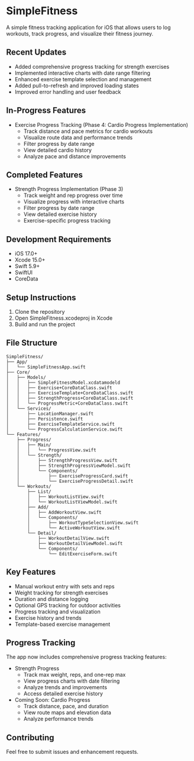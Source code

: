 # SimpleFitness

A simple fitness tracking application for iOS that allows users to log workouts, track progress, and visualize their fitness journey.

## Recent Updates
- Added comprehensive progress tracking for strength exercises
- Implemented interactive charts with date range filtering
- Enhanced exercise template selection and management
- Added pull-to-refresh and improved loading states
- Improved error handling and user feedback

## In-Progress Features
- Exercise Progress Tracking (Phase 4: Cardio Progress Implementation)
  - Track distance and pace metrics for cardio workouts
  - Visualize route data and performance trends
  - Filter progress by date range
  - View detailed cardio history
  - Analyze pace and distance improvements

## Completed Features
- Strength Progress Implementation (Phase 3)
  - Track weight and rep progress over time
  - Visualize progress with interactive charts
  - Filter progress by date range
  - View detailed exercise history
  - Exercise-specific progress tracking

## Development Requirements
- iOS 17.0+
- Xcode 15.0+
- Swift 5.9+
- SwiftUI
- CoreData

## Setup Instructions
1. Clone the repository
2. Open SimpleFitness.xcodeproj in Xcode
3. Build and run the project

## File Structure
```
SimpleFitness/
├── App/
│   └── SimpleFitnessApp.swift
├── Core/
│   ├── Models/
│   │   ├── SimpleFitnessModel.xcdatamodeld
│   │   ├── Exercise+CoreDataClass.swift
│   │   ├── ExerciseTemplate+CoreDataClass.swift
│   │   ├── StrengthProgress+CoreDataClass.swift
│   │   └── ProgressMetric+CoreDataClass.swift
│   └── Services/
│       ├── LocationManager.swift
│       ├── Persistence.swift
│       ├── ExerciseTemplateService.swift
│       └── ProgressCalculationService.swift
└── Features/
    ├── Progress/
    │   ├── Main/
    │   │   └── ProgressView.swift
    │   └── Strength/
    │       ├── StrengthProgressView.swift
    │       ├── StrengthProgressViewModel.swift
    │       └── Components/
    │           ├── ExerciseProgressCard.swift
    │           └── ExerciseProgressDetail.swift
    └── Workouts/
        ├── List/
        │   ├── WorkoutListView.swift
        │   └── WorkoutListViewModel.swift
        ├── Add/
        │   ├── AddWorkoutView.swift
        │   └── Components/
        │       ├── WorkoutTypeSelectionView.swift
        │       └── ActiveWorkoutView.swift
        └── Detail/
            ├── WorkoutDetailView.swift
            ├── WorkoutDetailViewModel.swift
            └── Components/
                └── EditExerciseForm.swift
```

## Key Features
- Manual workout entry with sets and reps
- Weight tracking for strength exercises
- Duration and distance logging
- Optional GPS tracking for outdoor activities
- Progress tracking and visualization
- Exercise history and trends
- Template-based exercise management

## Progress Tracking
The app now includes comprehensive progress tracking features:
- Strength Progress
  - Track max weight, reps, and one-rep max
  - View progress charts with date filtering
  - Analyze trends and improvements
  - Access detailed exercise history
- Coming Soon: Cardio Progress
  - Track distance, pace, and duration
  - View route maps and elevation data
  - Analyze performance trends

## Contributing
Feel free to submit issues and enhancement requests. 